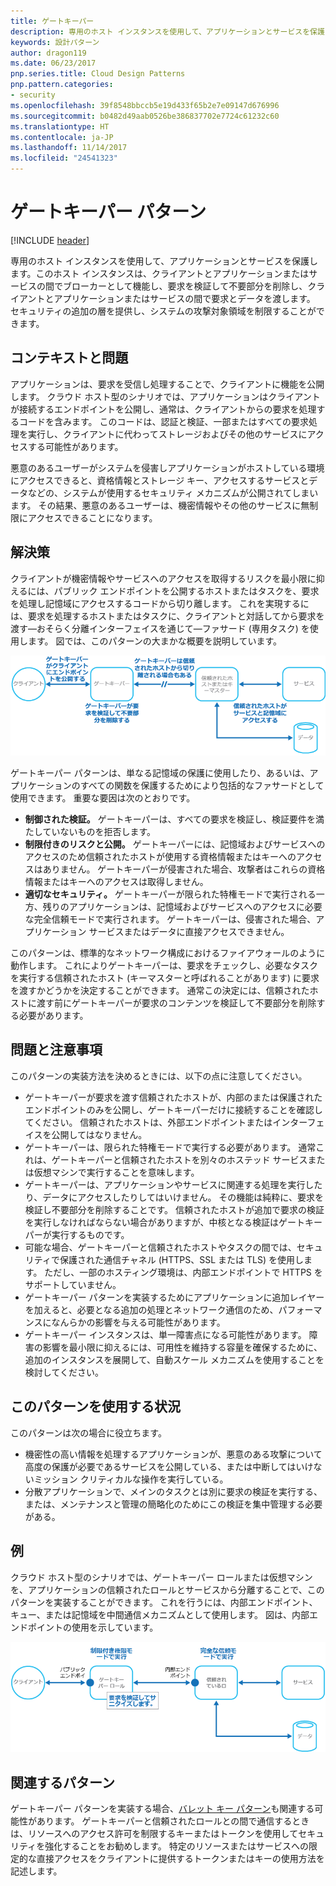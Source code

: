 ```yaml
---
title: ゲートキーパー
description: 専用のホスト インスタンスを使用して、アプリケーションとサービスを保護します。このホスト インスタンスは、クライアントとアプリケーションまたはサービスの間でブローカーとして機能し、要求を検証して不要部分を削除し、クライアントとアプリケーションまたはサービスの間で要求とデータを渡します。
keywords: 設計パターン
author: dragon119
ms.date: 06/23/2017
pnp.series.title: Cloud Design Patterns
pnp.pattern.categories:
- security
ms.openlocfilehash: 39f8548bbccb5e19d433f65b2e7e09147d676996
ms.sourcegitcommit: b0482d49aab0526be386837702e7724c61232c60
ms.translationtype: HT
ms.contentlocale: ja-JP
ms.lasthandoff: 11/14/2017
ms.locfileid: "24541323"
---
```

# <a name="gatekeeper-pattern"></a>ゲートキーパー パターン

[!INCLUDE [header](../_includes/header.md)]

専用のホスト インスタンスを使用して、アプリケーションとサービスを保護します。このホスト インスタンスは、クライアントとアプリケーションまたはサービスの間でブローカーとして機能し、要求を検証して不要部分を削除し、クライアントとアプリケーションまたはサービスの間で要求とデータを渡します。 セキュリティの追加の層を提供し、システムの攻撃対象領域を制限することができます。

## <a name="context-and-problem"></a>コンテキストと問題

アプリケーションは、要求を受信し処理することで、クライアントに機能を公開します。 クラウド ホスト型のシナリオでは、アプリケーションはクライアントが接続するエンドポイントを公開し、通常は、クライアントからの要求を処理するコードを含みます。 このコードは、認証と検証、一部またはすべての要求処理を実行し、クライアントに代わってストレージおよびその他のサービスにアクセスする可能性があります。

悪意のあるユーザーがシステムを侵害しアプリケーションがホストしている環境にアクセスできると、資格情報とストレージ キー、アクセスするサービスとデータなどの、システムが使用するセキュリティ メカニズムが公開されてしまいます。 その結果、悪意のあるユーザーは、機密情報やその他のサービスに無制限にアクセスできることになります。

## <a name="solution"></a>解決策

クライアントが機密情報やサービスへのアクセスを取得するリスクを最小限に抑えるには、パブリック エンドポイントを公開するホストまたはタスクを、要求を処理し記憶域にアクセスするコードから切り離します。 これを実現するには、要求を処理するホストまたはタスクに、クライアントと対話してから要求を渡す&mdash;おそらく分離インターフェイスを通じて&mdash;ファサード (専用タスク) を使用します。 図では、このパターンの大まかな概要を説明しています。

![このパターンの大まかな概要](./_images/gatekeeper-diagram.png)


ゲートキーパー パターンは、単なる記憶域の保護に使用したり、あるいは、アプリケーションのすべての関数を保護するためにより包括的なファサードとして使用できます。 重要な要因は次のとおりです。

- **制御された検証。** ゲートキーパーは、すべての要求を検証し、検証要件を満たしていないものを拒否します。
- **制限付きのリスクと公開。** ゲートキーパーには、記憶域およびサービスへのアクセスのため信頼されたホストが使用する資格情報またはキーへのアクセスはありません。 ゲートキーパーが侵害された場合、攻撃者はこれらの資格情報またはキーへのアクセスは取得しません。
- **適切なセキュリティ。** ゲートキーパーが限られた特権モードで実行される一方、残りのアプリケーションは、記憶域およびサービスへのアクセスに必要な完全信頼モードで実行されます。 ゲートキーパーは、侵害された場合、アプリケーション サービスまたはデータに直接アクセスできません。

このパターンは、標準的なネットワーク構成におけるファイアウォールのように動作します。 これによりゲートキーパーは、要求をチェックし、必要なタスクを実行する信頼されたホスト (キーマスターと呼ばれることがあります) に要求を渡すかどうかを決定することができます。 通常この決定には、信頼されたホストに渡す前にゲートキーパーが要求のコンテンツを検証して不要部分を削除する必要があります。

## <a name="issues-and-considerations"></a>問題と注意事項

このパターンの実装方法を決めるときには、以下の点に注意してください。

- ゲートキーパーが要求を渡す信頼されたホストが、内部のまたは保護されたエンドポイントのみを公開し、ゲートキーパーだけに接続することを確認してください。 信頼されたホストは、外部エンドポイントまたはインターフェイスを公開してはなりません。
- ゲートキーパーは、限られた特権モードで実行する必要があります。 通常これは、ゲートキーパーと信頼されたホストを別々のホステッド サービスまたは仮想マシンで実行することを意味します。
- ゲートキーパーは、アプリケーションやサービスに関連する処理を実行したり、データにアクセスしたりしてはいけません。 その機能は純粋に、要求を検証し不要部分を削除することです。 信頼されたホストが追加で要求の検証を実行しなければならない場合がありますが、中核となる検証はゲートキーパーが実行するものです。
- 可能な場合、ゲートキーパーと信頼されたホストやタスクの間では、セキュリティで保護された通信チャネル (HTTPS、SSL または TLS) を使用します。 ただし、一部のホスティング環境は、内部エンドポイントで HTTPS をサポートしていません。
- ゲートキーパー パターンを実装するためにアプリケーションに追加レイヤーを加えると、必要となる追加の処理とネットワーク通信のため、パフォーマンスになんらかの影響を与える可能性があります。
- ゲートキーパー インスタンスは、単一障害点になる可能性があります。 障害の影響を最小限に抑えるには、可用性を維持する容量を確保するために、追加のインスタンスを展開して、自動スケール メカニズムを使用することを検討してください。

## <a name="when-to-use-this-pattern"></a>このパターンを使用する状況

このパターンは次の場合に役立ちます。

- 機密性の高い情報を処理するアプリケーションが、悪意のある攻撃について高度の保護が必要であるサービスを公開している、または中断してはいけないミッション クリティカルな操作を実行している。
- 分散アプリケーションで、メインのタスクとは別に要求の検証を実行する、または、メンテナンスと管理の簡略化のためにこの検証を集中管理する必要がある。

## <a name="example"></a>例

クラウド ホスト型のシナリオでは、ゲートキーパー ロールまたは仮想マシンを、アプリケーションの信頼されたロールとサービスから分離することで、このパターンを実装することができます。 これを行うには、内部エンドポイント、キュー、または記憶域を中間通信メカニズムとして使用します。 図は、内部エンドポイントの使用を示しています。

![Cloud Services Web とワーカー ロールを使用したパターンの例](./_images/gatekeeper-endpoint.png)


## <a name="related-patterns"></a>関連するパターン

ゲートキーパー パターンを実装する場合、[バレット キー パターン](valet-key.md)も関連する可能性があります。 ゲートキーパーと信頼されたロールとの間で通信するときは、リソースへのアクセス許可を制限するキーまたはトークンを使用してセキュリティを強化することをお勧めします。 特定のリソースまたはサービスへの限定的な直接アクセスをクライアントに提供するトークンまたはキーの使用方法を記述します。
